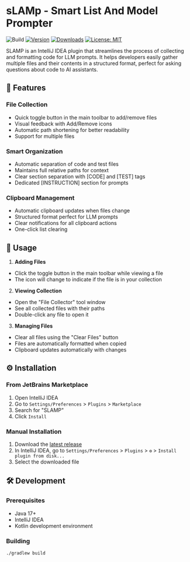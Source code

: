 # sLAMp - Smart List And Model Prompter

![Build](https://github.com/alexandrelam/SLAMP/workflows/Build/badge.svg)
[![Version](https://img.shields.io/jetbrains/plugin/v/MARKETPLACE_ID.svg)](https://plugins.jetbrains.com/plugin/MARKETPLACE_ID)
[![Downloads](https://img.shields.io/jetbrains/plugin/d/MARKETPLACE_ID.svg)](https://plugins.jetbrains.com/plugin/MARKETPLACE_ID)
[![License: MIT](https://img.shields.io/badge/License-MIT-yellow.svg)](https://opensource.org/licenses/MIT)

SLAMP is an IntelliJ IDEA plugin that streamlines the process of collecting and formatting code for LLM prompts. It helps developers easily gather multiple files and their contents in a structured format, perfect for asking questions about code to AI assistants.

## 🚀 Features

### File Collection
- Quick toggle button in the main toolbar to add/remove files
- Visual feedback with Add/Remove icons
- Automatic path shortening for better readability
- Support for multiple files

### Smart Organization
- Automatic separation of code and test files
- Maintains full relative paths for context
- Clear section separation with [CODE] and [TEST] tags
- Dedicated [INSTRUCTION] section for prompts

### Clipboard Management
- Automatic clipboard updates when files change
- Structured format perfect for LLM prompts
- Clear notifications for all clipboard actions
- One-click list clearing

## 🎯 Usage

1. **Adding Files**
  - Click the toggle button in the main toolbar while viewing a file
  - The icon will change to indicate if the file is in your collection

2. **Viewing Collection**
  - Open the "File Collector" tool window
  - See all collected files with their paths
  - Double-click any file to open it

3. **Managing Files**
  - Clear all files using the "Clear Files" button
  - Files are automatically formatted when copied
  - Clipboard updates automatically with changes

## ⚙️ Installation

### From JetBrains Marketplace
1. Open IntelliJ IDEA
2. Go to `Settings/Preferences` > `Plugins` > `Marketplace`
3. Search for "SLAMP"
4. Click `Install`

### Manual Installation
1. Download the [latest release](https://github.com/alexandrelam/SLAMP/releases/latest)
2. In IntelliJ IDEA, go to `Settings/Preferences` > `Plugins` > `⚙️` > `Install plugin from disk...`
3. Select the downloaded file

## 🛠️ Development

### Prerequisites
- Java 17+
- IntelliJ IDEA
- Kotlin development environment

### Building
```bash
./gradlew build